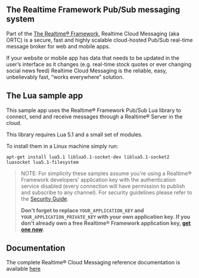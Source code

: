 ## The Realtime Framework Pub/Sub messaging system
Part of the [The Realtime® Framework](http://framework.realtime.co), Realtime Cloud Messaging (aka ORTC) is a secure, fast and highly scalable cloud-hosted Pub/Sub real-time message broker for web and mobile apps.

If your website or mobile app has data that needs to be updated in the user’s interface as it changes (e.g. real-time stock quotes or ever changing social news feed) Realtime Cloud Messaging is the reliable, easy, unbelievably fast, “works everywhere” solution.

## The Lua sample app
This sample app uses the Realtime® Framework Pub/Sub Lua library to connect, send and receive messages through a Realtime® Server in the cloud.

This library requires Lua 5.1 and a small set of modules. 

To install them in a Linux machine simply run:

```
apt-get install lua5.1 liblua5.1-socket-dev liblua5.1-socket2 luasocket lua5.1-filesystem
```

> NOTE: For simplicity these samples assume you're using a Realtime® Framework developers' application key with the authentication service disabled (every connection will have permission to publish and subscribe to any channel). For security guidelines please refer to the [Security Guide](http://messaging-public.realtime.co/documentation/starting-guide/security.html). 
> 
> **Don't forget to replace `YOUR_APPLICATION_KEY` and `YOUR_APPLICATION_PRIVATE_KEY` with your own application key. If you don't already own a free Realtime® Framework application key, [get one now](https://accounts.realtime.co/signup/).**


## Documentation
The complete Realtime® Cloud Messaging reference documentation is available [here](http://framework.realtime.co/messaging/#documentation)